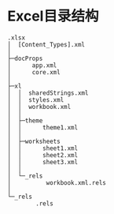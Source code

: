 Excel目录结构
====================

	.xlsx
	│  [Content_Types].xml
	│
	├─docProps
	│      app.xml
	│      core.xml
	│
	├─xl
	│  │  sharedStrings.xml
	│  │  styles.xml
	│  │  workbook.xml
	│  │
	│  ├─theme
	│  │      theme1.xml
	│  │
	│  ├─worksheets
	│  │      sheet1.xml
	│  │      sheet2.xml
	│  │      sheet3.xml
	│  │
	│  └─_rels
	│          workbook.xml.rels
	│
	└─_rels
	        .rels